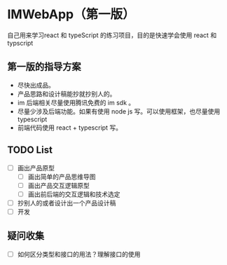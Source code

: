 # IMWebApp（第一版）
自己用来学习react 和 typeScript 的练习项目，目的是快速学会使用 react 和 typscript

## 第一版的指导方案  
- 尽快出成品。  
- 产品思路和设计稿能抄就抄别人的。
- im 后端相关尽量使用腾讯免费的 im sdk 。  
- 尽量少涉及后端功能。如果有使用 node js 写。可以使用框架，也尽量使用 typescript
- 前端代码使用 react + typescript 写。

## TODO List
- [ ] 画出产品原型
    - [ ] 画出简单的产品思维导图
    - [ ] 画出产品交互逻辑原型
    - [ ] 画出前后端的交互逻辑和技术选定
- [ ] 抄别人的或者设计出一个产品设计稿
- [ ] 开发

## 疑问收集
- [ ] 如何区分类型和接口的用法？理解接口的使用